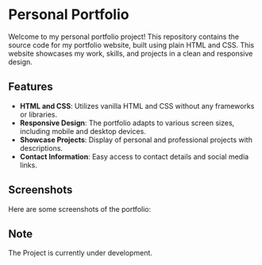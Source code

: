 # Personal Portfolio
Welcome to my personal portfolio project! This repository contains the source code for my portfolio website, built using plain HTML and CSS. This website showcases my work, skills, and projects in a clean and responsive design.

## Features
- **HTML and CSS**: Utilizes vanilla HTML and CSS without any frameworks or libraries.
- **Responsive Design**: The portfolio adapts to various screen sizes, including mobile and desktop devices.
- **Showcase Projects**: Display of personal and professional projects with descriptions.
- **Contact Information**: Easy access to contact details and social media links.

## Screenshots
Here are some screenshots of the portfolio:

## Note
The Project is currently under development.
